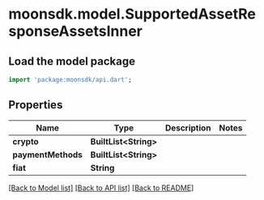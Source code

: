 # moonsdk.model.SupportedAssetResponseAssetsInner

## Load the model package

```dart
import 'package:moonsdk/api.dart';
```

## Properties

| Name               | Type                   | Description | Notes |
| ------------------ | ---------------------- | ----------- | ----- |
| **crypto**         | **BuiltList\<String>** |             |       |
| **paymentMethods** | **BuiltList\<String>** |             |       |
| **fiat**           | **String**             |             |       |

[\[Back to Model list\]](./#documentation-for-models) [\[Back to API list\]](./#documentation-for-api-endpoints) [\[Back to README\]](./)

